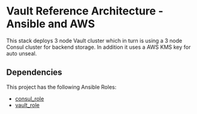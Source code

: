 # Vault Reference Architecture - Ansible and AWS

This stack deploys 3 node Vault cluster which in turn is using a 3 node Consul cluster for backend storage. In addition it uses a AWS KMS key for auto unseal. 

## Dependencies

This project has the following Ansible Roles:

* [consul_role](https://github.com/photosojourn/consul_role)
* [vault_role](https://github.com/photosojourn/ansible-vault)
